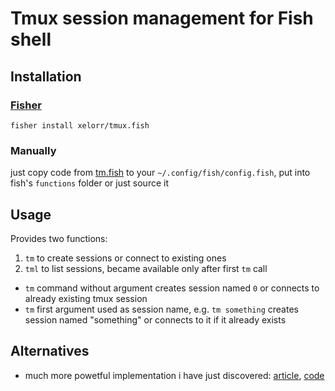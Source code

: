 # Tmux session management for Fish shell

## Installation

### [Fisher](https://github.com/jorgebucaran/fisher)

```fish
fisher install xelorr/tmux.fish
```

### Manually

just copy code from [tm.fish](functions/tm.fish) to your `~/.config/fish/config.fish`, put into fish's `functions` folder or just source it

## Usage

Provides two functions:

1. `tm` to create sessions or connect to existing ones
2. `tml` to list sessions, became available only after first `tm` call

- `tm` command without argument creates session named `0` or connects to already existing tmux session
- `tm` first argument used as session name, e.g. `tm something` creates session named "something" or connects to it if it already exists

## Alternatives

- much more powetful implementation i have just discovered: [article](https://brettterpstra.com/2019/12/17/tm-wrapper-for-tmux-redux-with-fish-tab-completion/), [code](https://gist.github.com/ttscoff/a37427a8c331f072904d)
